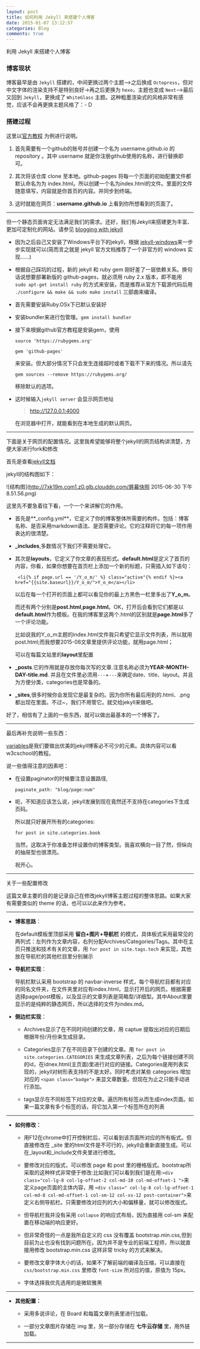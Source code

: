 ```yaml
---
layout: post
title: 如何利用 Jekyll 来搭建个人博客
date: 2015-01-07 13:12:57
categories: Blog
comments: true
---
```

利用 Jekyll 来搭建个人博客

<!-- more -->

### 博客现状

博客最早是由 `Jekyll` 搭建的，中间更换过两个主题—>之后换成 `Octopress`，但对中文字体的渲染支持不是特别良好->再之后更换为 `hexo`，主题也变成 `Next`—>最后又回到 `Jekyll`，更换成了 `WhiteGlass` 主题。这种粗墨渲染式的风格非常有感觉，应该不会再更换主题风格了：- D


### 搭建过程
这里以[官方教程](https://pages.github.com/) 为例进行说明。

1. 首先需要有一个github的账号并创建一个名为 username.github.io 的 repository 。其中 username 就是你注册github使用的名称，进行替换即可。

2. 其次将该仓库 clone 至本地。github-pages 将每一个页面的初始配置文件都默认命名为为 index.html。所以创建一个名为index.html的文件。里面的文件随意填写，内容就是你首页的内容。并同步到终端。

3. 这时就能在网页：**username.github.io** 上看到你所想看到的页面了。

---

但一个静态页面肯定无法满足我们的需求。还好，我们有Jekyll来搭建更为丰富、更加可定制化的网站。请参见
[blogging with jekyll](https://help.github.com/articles/using-jekyll-with-pages/)

* 因为之后自己又安装了Windows平台下的jekyll，根据 [jekyll-windows](http://jekyll-windows.juthilo.com/5-running-jekyll/)来一步步实现就可以(简而言之就是 jekyll 官方文档推荐了一个非官方的 windows 实现......)

* 根据自己踩坑的过程，新的 jekyll 和 ruby gem 刚好差了一层依赖关系。换句话说想要部署新版的 github-pages，就必须用 ruby 2.x 版本，即不能用 `sudo apt-get install ruby` 的方式来安装，而是推荐从官方下载源代码后用 `./configure && make && sudo make install` 三部曲来编译。

* 首先需要安装Ruby.OSx下已默认安装好

* 安装bundler来进行包管理。`gem install bundler`

* 接下来根据github官方教程是安装gem，使用

  `source 'https://rubygems.org'`

   `gem 'github-pages'`

  来安装。但大部分情况下只会发生连接超时或者下载不下来的情况。所以请先

  `gem sources --remove https://rubygems.org/` 

  移除默认的选项。

*  这时候输入`jekyll server` 会显示网页地址
   >http://127.0.0.1:4000

   在浏览器中打开，就能看到在本地生成的默认网页。

---

下面是关于网页的配置情况。这里我希望能够将整个jekyll的网页结构讲清楚，方便大家进行fork和修改

首先是查看[jekyll文档](http://jekyllrb.com/docs/home/)

jekyll的结构图如下：

![结构图](http://7xk19m.com1.z0.glb.clouddn.com/屏幕快照 2015-06-30 下午8.51.56.png)

这里先不要急着往下看，一个一个来讲解它的作用。

* 首先是**_config.yml**，它定义了你的博客整体所需要的构件。包括：博客名称、是否采用markdown语法、是否需要评论。它的注释将它的每一项作用表达的很清楚。

* **_includes**,多数情况下我们不需要处理它。

* 其次是**layouts**，它定义了你文章的表现形式。**default.html**是定义了首页的内容，你看，如果你想要在首页栏上添加一个新的标题，只需插入如下语句：

  ` <li{% if page.url == '/Y_o_m/' %} class="active"{% endif %}><a href="{{site.baseurl}}/Y_o_m/">Y_o_m</a></li>`

  以后在每一个打开的页面上都可以看见你的最上方黑色一栏里多出了**Y_o_m**。

  而还有两个分别是**post.html**,**page.html**。OK，打开后会看到它们都是以**default.html**作为模板。在我的博客里这两个.html的区别就是**page.html**多了一个评论功能。

  比如说我的Y_o_m主题的index.html文件我只希望它显示文件列表，所以就用post.html;而我想要2015-06文章里提供评论功能，就用page.html；

  可以在每篇文站里的**layout**里配置

* **_posts**.它的作用就是存放你每次写的文章.注意名称必须为**YEAR-MONTH-DAY-title.md**.
  并且在文件里必须用`---`+`---`来确定date、title、layout。并且为方便分类，categories也是常备的。

* **_sites**,很多时候你会发现它是最复杂的。因为你所有最后用到的.html、.png都出现在里面。不过~，我们不用管它。就交给jekyll来做吧。

好了，相信有了上面的一些东西，就可以做出最基本的一个博客了。

---

最后再补充说明一些东西：

[variables](http://jekyllrb.com/docs/variables/)是我们要做出优美的jekyll博客必不可少的元素。具体内容可以看w3cschool的教程。

说一些值得注意的因素吧：

* 在设置paginator的时候要注意设置路径,

  `paginate_path: "blog/page:num"`

* 呃，不知道应该怎么说，jekyll发展到现在竟然还不支持在categories下生成页码。
 
  所以就只好展开所有的categories:

  ` for post in site.categories.book `

  当然，这取决于你准备怎样设置你的博客类型。我喜欢横向一目了然，但纵向的抽屉型也很漂亮。

  祝开心。

---

关于一些配置修改


这篇文章主要的目的是记录自己在修改jekyll博客主题过程的整体思路。如果大家有需要类似的 theme 的话，也可以以此来作为参考。

---

* **博客思路**：

    在default模板里顶部采用 **留白+图片+导航栏** 的模式，具体板式采用最常见的两列式：左列作为文章内容，右列分配Archives/Categories/Tags。其中在主页只推送和技术有关的文章，用 `for post in site.tags.tech` 来实现，其他放在导航栏的其他栏目里分别展示

* **导航栏实现**：
    
    导航栏默认采用 bootstrap 的 navbar-inverse 样式，每个导航栏目都有对应的同名文件夹，在文件夹里对应有index.html，显示打开后的网页。根据需要选择page/post模板，以及显示的文章列表是简略型/详细型。其中About里要显示的是纯粹的静态网页，所以选择的文件为index.md。

* **侧边栏实现**：

    * Archives显示了在不同时间创建的文章，用 captue 提取出对应的日期后根据年份/月份来生成目录。

    * Categories显示了在不同目录下创建的文章。用
    `for post in site.categories.CATEGORIES` 来生成文章列表，之后为每个链接创建不同的id，在idnex.html(主页面)里进行对应的链接。Categories是用列表实现的，jekyll对树形表支持的不是太好。同时考虑对某些 categories 增加对应的  `<span class="badge">` 来显文章数量。但现在为止之只能手动进行添加。

    * tags显示在不同标签下对应的文章。遍历所有标签从而生成index页面。如果一篇文章有多个标签的话，将它加入第一个标签所在的列表

---

* **如何修改：**

    * 用F12在chrome中打开控制栏后，可以看到该页面所对应的所有板式。但直接修改在 _site 里的html文件是不可行的，jekyll会重新直接生成。可以在_layout和_include文件夹里进行修改。

    * 要修改对应的版式，可以修改 page 和 post 里的栅格版式。bootstrap所采取的这种样式非常便于修改:比如我们可以看到我们是在用:`<div class="col-lg-8 col-lg-offset-2 col-md-10 col-md-offset-1 ">`来定义page页面的主体内容，用 `<div class=" col-lg-8 col-lg-offset-1 col-md-8 col-md-offset-1 col-sm-12 col-xs-12 post-container">`来定义右侧导航栏。只需要修改对应列的大小和偏移量，就可以修改版式。

    * 但导航栏我并没有采用 `collapse` 的响应式布局，因为直接用 col-sm 来配置在移动端的响应更好。

    * 但非常奇怪的一点是我所自定义的 css 没有覆盖 bootstrap.min.css,但到目前为止也没有找到问题所在。因为并不是专业的前端工程师，所以就直接用修改 bootstrap.min.css 这样非常 tricky 的方式来解决。

    * 要修改文章字体大小的话，如果不了解前端的编译及压缩，可以直接在 `css/bootstrap.min.css` 里修改 `font-size` 所对应的值，原值为 15px。

    * 字体选择我优先选用的是微软雅黑

---

* **其他配置：**

    * 采用多说评论，在 Board 和每篇文章列表里进行加载。

    * 一部分文章图片存储在 img 里，另一部分存储在 **七牛云存储** 里，用外链加载。

---


